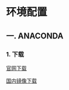 # 环境配置

## 一. ANACONDA

### 1. 下载
[官网下载](https://www.anaconda.com/distribution/#download-section)

[国内镜像下载](https://mirrors.tuna.tsinghua.edu.cn/anaconda/archive/)

